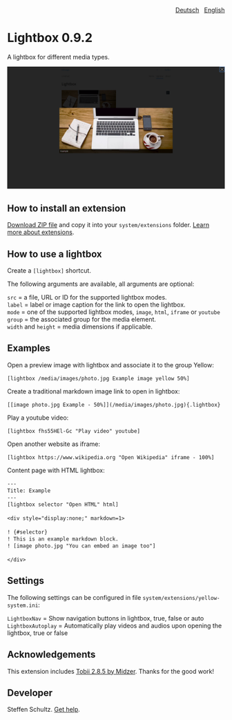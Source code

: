 <p align="right"><a href="README-de.md">Deutsch</a> &nbsp; <a href="README.md">English</a></p>

# Lightbox 0.9.2

A lightbox for different media types. 

<p align="center"><img src="SCREENSHOT.png" alt="Screenshot"></p>

## How to install an extension

[Download ZIP file](https://github.com/schulle4u/yellow-lightbox/archive/refs/heads/main.zip) and copy it into your `system/extensions` folder. [Learn more about extensions](https://github.com/annaesvensson/yellow-update).

## How to use a lightbox

Create a `[lightbox]` shortcut.

The following arguments are available, all arguments are optional:

`src` = a file, URL or ID for the supported lightbox modes.  
`label` = label or image caption for the link to open the lightbox.  
`mode` = one of the supported lightbox modes, `image`, `html`, `iframe` or `youtube`  
`group` = the associated group for the media element.  
`width` and `height` = media dimensions if applicable.

## Examples

Open a preview image with lightbox and associate it to the group Yellow: 

    [lightbox /media/images/photo.jpg Example image yellow 50%]

Create a traditional markdown image link to open in lightbox: 

    [[image photo.jpg Example - 50%]](/media/images/photo.jpg){.lightbox}

Play a youtube video:

    [lightbox fhs55HEl-Gc "Play video" youtube]

Open another website as iframe:

    [lightbox https://www.wikipedia.org "Open Wikipedia" iframe - 100%]

Content page with HTML lightbox:

```
---
Title: Example
---
[lightbox selector "Open HTML" html]

<div style="display:none;" markdown=1>

! {#selector}
! This is an example markdown block.  
! [image photo.jpg "You can embed an image too"]

</div>
```

## Settings

The following settings can be configured in file `system/extensions/yellow-system.ini`: 

`LightboxNav` = Show navigation buttons in lightbox, true, false or auto  
`LightboxAutoplay` = Automatically play videos and audios upon opening the lightbox, true or false
 
## Acknowledgements

This extension includes [Tobii 2.8.5 by Midzer](https://github.com/midzer/tobii). Thanks for the good work!

## Developer

Steffen Schultz. [Get help](https://datenstrom.se/yellow/help/).
